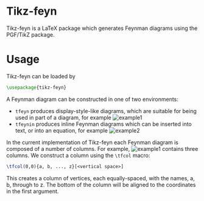 Tikz-feyn
=========

Tikz-feyn is a LaTeX package which generates Feynman diagrams using
the PGF/TikZ package.

Usage
=====

Tikz-feyn can be loaded by
```tex
\usepackage{tikz-feyn}
```

A Feynman diagram can be constructed in one of two environments:

+ `tfeyn` produces display-style-like diagrams, which are suitable for
being used in part of a diagram, for example
![example1](https://raw.github.com/transientlunatic/tikz-feyn/docs/feyn1.png)
+ `tfeynin` produces inline Feynman diagrams which can be inserted
into text, or into an equation, for example
![example2](https://raw.github.com/transientlunatic/tikz-feyn/docs/feyn5.png)

In the current implementation of Tikz-feyn each Feynman diagram is
composed of a number of columns. For example,
![example1](https://raw.github.com/transientlunatic/tikz-feyn/docs/feyn4.png)
contains three columns. We construct a column using the `\tfcol` macro:

```tex
\tfcol(0,0){a, b, ..., z}[<vertical space>]
```

This creates a column of vertices, each equally-spaced, with the
names, a, b, through to z. The bottom of the column will be aligned to
the coordinates in the first argument.



